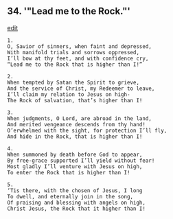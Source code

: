 
## 34.  '"Lead me to the Rock."'
[edit](https://docs.google.com/document/d/1I1vtAaz7nkEe%2DeIgixbUx%2D8a7PN3UgBa/edit?mode=html)



    1. 
    O, Savior of sinners, when faint and depressed, 
    With manifold trials and sorrows oppressed, 
    I’ll bow at thy feet, and with confidence cry, 
    “Lead me to the Rock that is higher than I!”

    2. 
    When tempted by Satan the Spirit to grieve, 
    And the service of Christ, my Redeemer to leave, 
    I’ll claim my relation to Jesus on high- 
    The Rock of salvation, that’s higher than I!

    3. 
    When judgments, O Lord, are abroad in the land, 
    And merited vengeance descends from thy hand! 
    O’erwhelmed with the sight, for protection I’ll fly, 
    And hide in the Rock, that is higher than I!

    4. 
    When summoned by death before God to appear, 
    By free-grace supported I’ll yield without fear! 
    Most gladly I’ll venture with Jesus on high, 
    To enter the Rock that is higher than I!

    5. 
    ‘Tis there, with the chosen of Jesus, I long 
    To dwell, and eternally join in the song, 
    Of praising and blessing with angels on high, 
    Christ Jesus, the Rock that it higher than I!
